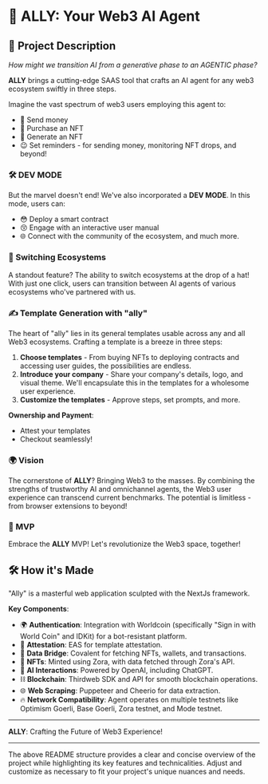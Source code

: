 # 🤖 ALLY: Your Web3 AI Agent

## 🌟 Project Description

_How might we transition AI from a generative phase to an AGENTIC phase?_

**ALLY** brings a cutting-edge SAAS tool that crafts an AI agent for any web3 ecosystem swiftly in three steps.

Imagine the vast spectrum of web3 users employing this agent to:

- 🤑 Send money
- 🤩 Purchase an NFT
- 🎨 Generate an NFT
- 😉 Set reminders - for sending money, monitoring NFT drops, and beyond!

### 🛠️ DEV MODE

But the marvel doesn't end! We've also incorporated a **DEV MODE**. In this mode, users can:

- 😳 Deploy a smart contract
- 😚 Engage with an interactive user manual
- 🌐 Connect with the community of the ecosystem, and much more.

### 🔄 Switching Ecosystems

A standout feature? The ability to switch ecosystems at the drop of a hat! With just one click, users can transition between AI agents of various ecosystems who've partnered with us.

### ✍️ Template Generation with "ally"

The heart of "ally" lies in its general templates usable across any and all Web3 ecosystems. Crafting a template is a breeze in three steps:

1. **Choose templates** - From buying NFTs to deploying contracts and accessing user guides, the possibilities are endless.
2. **Introduce your company** - Share your company's details, logo, and visual theme. We'll encapsulate this in the templates for a wholesome user experience.
3. **Customize the templates** - Approve steps, set prompts, and more.

**Ownership and Payment**:

- Attest your templates
- Checkout seamlessly!

### 🌍 Vision

The cornerstone of **ALLY**? Bringing Web3 to the masses. By combining the strengths of trustworthy AI and omnichannel agents, the Web3 user experience can transcend current benchmarks. The potential is limitless - from browser extensions to beyond!

### 🚀 MVP

Embrace the **ALLY** MVP! Let's revolutionize the Web3 space, together!

## 🛠 How it's Made

"Ally" is a masterful web application sculpted with the NextJs framework.

**Key Components**:

- 🌍 **Authentication**: Integration with Worldcoin (specifically "Sign in with World Coin" and IDKit) for a bot-resistant platform.
- 🔗 **Attestation**: EAS for template attestation.
- 🌉 **Data Bridge**: Covalent for fetching NFTs, wallets, and transactions.
- 🎨 **NFTs**: Minted using Zora, with data fetched through Zora's API.
- 🤖 **AI Interactions**: Powered by OpenAI, including ChatGPT.
- ⛓️ **Blockchain**: Thirdweb SDK and API for smooth blockchain operations.
- 🌐 **Web Scraping**: Puppeteer and Cheerio for data extraction.
- 🔥 **Network Compatibility**: Agent operates on multiple testnets like Optimism Goerli, Base Goerli, Zora testnet, and Mode testnet.

---

**ALLY**: Crafting the Future of Web3 Experience!

---

The above README structure provides a clear and concise overview of the project while highlighting its key features and technicalities. Adjust and customize as necessary to fit your project's unique nuances and needs.
